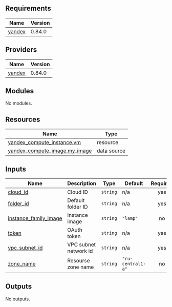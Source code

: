 <!-- BEGIN_TF_DOCS -->
## Requirements

| Name | Version |
|------|---------|
| <a name="requirement_yandex"></a> [yandex](#requirement\_yandex) | 0.84.0 |

## Providers

| Name | Version |
|------|---------|
| <a name="provider_yandex"></a> [yandex](#provider\_yandex) | 0.84.0 |

## Modules

No modules.

## Resources

| Name | Type |
|------|------|
| [yandex_compute_instance.vm](https://registry.terraform.io/providers/yandex-cloud/yandex/0.84.0/docs/resources/compute_instance) | resource |
| [yandex_compute_image.my_image](https://registry.terraform.io/providers/yandex-cloud/yandex/0.84.0/docs/data-sources/compute_image) | data source |

## Inputs

| Name | Description | Type | Default | Required |
|------|-------------|------|---------|:--------:|
| <a name="input_cloud_id"></a> [cloud\_id](#input\_cloud\_id) | Cloud ID | `string` | n/a | yes |
| <a name="input_folder_id"></a> [folder\_id](#input\_folder\_id) | Default folder ID | `string` | n/a | yes |
| <a name="input_instance_family_image"></a> [instance\_family\_image](#input\_instance\_family\_image) | Instance image | `string` | `"lamp"` | no |
| <a name="input_token"></a> [token](#input\_token) | OAuth token | `string` | n/a | yes |
| <a name="input_vpc_subnet_id"></a> [vpc\_subnet\_id](#input\_vpc\_subnet\_id) | VPC subnet network id | `string` | n/a | yes |
| <a name="input_zone_name"></a> [zone\_name](#input\_zone\_name) | Resourse zone name | `string` | `"ru-central1-a"` | no |

## Outputs

No outputs.
<!-- END_TF_DOCS -->